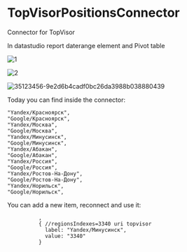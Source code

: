 # TopVisorPositionsConnector
Connector for TopVisor

In datastudio report daterange element and Pivot table

![1](https://user-images.githubusercontent.com/230784/206234874-bf5a4aa8-e8d4-4056-b964-0a260a36fe37.png)

![2](https://user-images.githubusercontent.com/230784/206234942-f78e5408-d7fb-46fa-8ae5-1b333c70acf2.png)

![35123456-9e2d6b4cadf0bc26da3988b038880439](https://user-images.githubusercontent.com/230784/206234989-61f4e621-2ff8-448e-8ee7-4798093c4bca.png)


Today you can find inside the connector:
```
"Yandex/Красноярск",
"Google/Красноярск",
"Yandex/Москва",
"Google/Москва",
"Yandex/Минусинск",
"Google/Минусинск",
"Yandex/Абакан",
"Google/Абакан",
"Yandex/Россия",
"Google/Россия",
"Yandex/Ростов-На-Дону",
"Google/Ростов-На-Дону",
"Yandex/Норильск",
"Google/Норильск",
```

You can add a new item, reconnect and use it:
```
          ,
          { //regionsIndexes=3340 uri topvisor
            label: "Yandex/Минусинск",
            value: "3340"
          }
```
